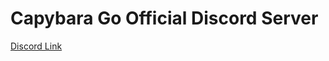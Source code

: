 # Capybara Go Official Discord Server

[Discord Link](https://swordofconvallaria.wiki/capybara-go-official-discord-server-link/)
